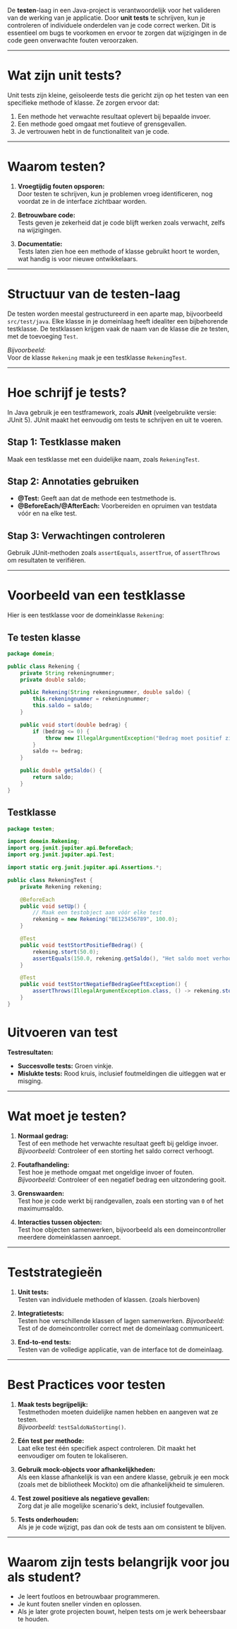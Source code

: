 De **testen**-laag in een Java-project is verantwoordelijk voor het valideren van de werking van je applicatie. Door **unit tests** te schrijven, kun je controleren of individuele onderdelen van je code correct werken. Dit is essentieel om bugs te voorkomen en ervoor te zorgen dat wijzigingen in de code geen onverwachte fouten veroorzaken.

---

# Wat zijn unit tests?

Unit tests zijn kleine, geïsoleerde tests die gericht zijn op het testen van een specifieke methode of klasse. Ze zorgen ervoor dat:

1. Een methode het verwachte resultaat oplevert bij bepaalde invoer.
2. Een methode goed omgaat met foutieve of grensgevallen.
3. Je vertrouwen hebt in de functionaliteit van je code.

---

# Waarom testen?

1. **Vroegtijdig fouten opsporen:**  
    Door testen te schrijven, kun je problemen vroeg identificeren, nog voordat ze in de interface zichtbaar worden.
    
2. **Betrouwbare code:**  
    Tests geven je zekerheid dat je code blijft werken zoals verwacht, zelfs na wijzigingen.
    
3. **Documentatie:**  
    Tests laten zien hoe een methode of klasse gebruikt hoort te worden, wat handig is voor nieuwe ontwikkelaars.
    

---

# Structuur van de testen-laag

De testen worden meestal gestructureerd in een aparte map, bijvoorbeeld `src/test/java`. Elke klasse in je domeinlaag heeft idealiter een bijbehorende testklasse. De testklassen krijgen vaak de naam van de klasse die ze testen, met de toevoeging `Test`.

_Bijvoorbeeld:_  
Voor de klasse `Rekening` maak je een testklasse `RekeningTest`.

---

# Hoe schrijf je tests?

In Java gebruik je een testframework, zoals **JUnit** (veelgebruikte versie: JUnit 5). JUnit maakt het eenvoudig om tests te schrijven en uit te voeren.

## Stap 1: Testklasse maken

Maak een testklasse met een duidelijke naam, zoals `RekeningTest`.

## Stap 2: Annotaties gebruiken

- **@Test:** Geeft aan dat de methode een testmethode is.
- **@BeforeEach/@AfterEach:** Voorbereiden en opruimen van testdata vóór en na elke test.

## Stap 3: Verwachtingen controleren

Gebruik JUnit-methoden zoals `assertEquals`, `assertTrue`, of `assertThrows` om resultaten te verifiëren.

---

# Voorbeeld van een testklasse

Hier is een testklasse voor de domeinklasse `Rekening`:

## Te testen klasse

```java
package domein;

public class Rekening {
    private String rekeningnummer;
    private double saldo;

    public Rekening(String rekeningnummer, double saldo) {
        this.rekeningnummer = rekeningnummer;
        this.saldo = saldo;
    }

    public void stort(double bedrag) {
        if (bedrag <= 0) {
            throw new IllegalArgumentException("Bedrag moet positief zijn.");
        }
        saldo += bedrag;
    }

    public double getSaldo() {
        return saldo;
    }
}
```

## Testklasse

```java
package testen;

import domein.Rekening;
import org.junit.jupiter.api.BeforeEach;
import org.junit.jupiter.api.Test;

import static org.junit.jupiter.api.Assertions.*;

public class RekeningTest {
    private Rekening rekening;

    @BeforeEach
    public void setUp() {
        // Maak een testobject aan vóór elke test
        rekening = new Rekening("BE123456789", 100.0);
    }

    @Test
    public void testStortPositiefBedrag() {
        rekening.stort(50.0);
        assertEquals(150.0, rekening.getSaldo(), "Het saldo moet verhoogd worden met het gestorte bedrag.");
    }

    @Test
    public void testStortNegatiefBedragGeeftException() {
        assertThrows(IllegalArgumentException.class, () -> rekening.stort(-10.0), "Een negatief bedrag moet een exception geven.");
    }
}
```

# Uitvoeren van test

**Testresultaten:**

- **Succesvolle tests:** Groen vinkje.
- **Mislukte tests:** Rood kruis, inclusief foutmeldingen die uitleggen wat er misging.


---

# Wat moet je testen?

1. **Normaal gedrag:**  
    Test of een methode het verwachte resultaat geeft bij geldige invoer. _Bijvoorbeeld:_ Controleer of een storting het saldo correct verhoogt.
    
2. **Foutafhandeling:**  
    Test hoe je methode omgaat met ongeldige invoer of fouten. _Bijvoorbeeld:_ Controleer of een negatief bedrag een uitzondering gooit.
    
3. **Grenswaarden:**  
    Test hoe je code werkt bij randgevallen, zoals een storting van `0` of het maximumsaldo.
    
4. **Interacties tussen objecten:**  
    Test hoe objecten samenwerken, bijvoorbeeld als een domeincontroller meerdere domeinklassen aanroept.
    

---

# Teststrategieën

1. **Unit tests:**  
    Testen van individuele methoden of klassen. (zoals hierboven)
    
2. **Integratietests:**  
    Testen hoe verschillende klassen of lagen samenwerken. _Bijvoorbeeld:_ Test of de domeincontroller correct met de domeinlaag communiceert.
    
3. **End-to-end tests:**  
    Testen van de volledige applicatie, van de interface tot de domeinlaag.
    

---

# Best Practices voor testen

1. **Maak tests begrijpelijk:**  
    Testmethoden moeten duidelijke namen hebben en aangeven wat ze testen.  
    _Bijvoorbeeld:_ `testSaldoNaStorting()`.
    
2. **Eén test per methode:**  
    Laat elke test één specifiek aspect controleren. Dit maakt het eenvoudiger om fouten te lokaliseren.
    
3. **Gebruik mock-objects voor afhankelijkheden:**  
    Als een klasse afhankelijk is van een andere klasse, gebruik je een mock (zoals met de bibliotheek Mockito) om die afhankelijkheid te simuleren.
    
4. **Test zowel positieve als negatieve gevallen:**  
    Zorg dat je alle mogelijke scenario's dekt, inclusief foutgevallen.
    
5. **Tests onderhouden:**  
    Als je je code wijzigt, pas dan ook de tests aan om consistent te blijven.
    

---

# Waarom zijn tests belangrijk voor jou als student?

- Je leert foutloos en betrouwbaar programmeren.
- Je kunt fouten sneller vinden en oplossen.
- Als je later grote projecten bouwt, helpen tests om je werk beheersbaar te houden.

